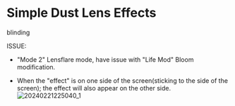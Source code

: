 # Simple Dust Lens Effects
blinding

ISSUE:

- "Mode 2" Lensflare mode, have issue with "Life Mod" Bloom modification.
  
- When the "effect" is on one side of the screen(sticking to the side of the screen); the effect will also appear on the other side.
![20240221225040_1](https://github.com/ArmanZ94/sdle/assets/103443173/86006bae-8cd3-4b85-ae7a-760b92e6e57a)
